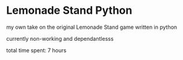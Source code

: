 # Lemonade Stand Python
my own take on the original Lemonade Stand game written in python

currently non-working and dependantlesss

total time spent:
7 hours
